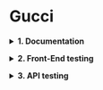 # Gucci
**<details><summary>1. Documentation</summary>**
- Test Plan
- Test Cases
- Traceability Matrix
</details>

**<details><summary>2. Front-End testing</summary>**

<details><1>Selenium WebDriver</summary>

- 
</details>

<details><summary>Playwrite</summary>
spoiler content
</details>

</details>

**<details><summary>3. API testing</summary>**
* Postman API
  * Tests
  * Environment
</details>
